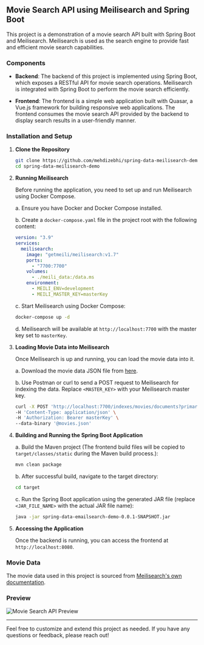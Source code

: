 ## Movie Search API using Meilisearch and Spring Boot

This project is a demonstration of a movie search API built with Spring Boot and Meilisearch. Meilisearch is used as the search engine to provide fast and efficient movie search capabilities.

### Components

- **Backend**: The backend of this project is implemented using Spring Boot, which exposes a RESTful API for movie search operations. Meilisearch is integrated with Spring Boot to perform the movie search efficiently.

- **Frontend**: The frontend is a simple web application built with Quasar, a Vue.js framework for building responsive web applications. The frontend consumes the movie search API provided by the backend to display search results in a user-friendly manner.

### Installation and Setup

1. **Clone the Repository**
   ```bash
   git clone https://github.com/mehdizebhi/spring-data-meilisearch-demo.git
   cd spring-data-meilisearch-demo
   ```

2. **Running Meilisearch**

   Before running the application, you need to set up and run Meilisearch using Docker Compose.

   a. Ensure you have Docker and Docker Compose installed.

   b. Create a `docker-compose.yaml` file in the project root with the following content:
      ```yaml
      version: "3.9"
      services:
        meilisearch:
          image: "getmeili/meilisearch:v1.7"
          ports:
            - "7700:7700"
          volumes:
            - ./meili_data:/data.ms
          environment:
            - MEILI_ENV=development
            - MEILI_MASTER_KEY=masterKey
      ```

   c. Start Meilisearch using Docker Compose:
      ```bash
      docker-compose up -d
      ```

   d. Meilisearch will be available at `http://localhost:7700` with the master key set to `masterKey`.

3. **Loading Movie Data into Meilisearch**

   Once Meilisearch is up and running, you can load the movie data into it.

   a. Download the movie data JSON file from [here](https://www.meilisearch.com/movies.json).

   b. Use Postman or curl to send a POST request to Meilisearch for indexing the data. Replace `<MASTER_KEY>` with your Meilisearch master key.
      ```bash
      curl -X POST 'http://localhost:7700/indexes/movies/documents?primaryKey=id' \
      -H 'Content-Type: application/json' \
      -H 'Authorization: Bearer masterKey' \
      --data-binary '@movies.json'
      ```

4. **Building and Running the Spring Boot Application**

   a. Build the Maven project (The frontend build files will be copied to `target/classes/static` during the Maven build process.):
      ```bash
      mvn clean package
      ```

   b. After successful build, navigate to the target directory:
      ```bash
      cd target
      ```

   c. Run the Spring Boot application using the generated JAR file (replace `<JAR_FILE_NAME>` with the actual JAR file name):
      ```bash
      java -jar spring-data-emailsearch-demo-0.0.1-SNAPSHOT.jar
      ```

5. **Accessing the Application**

   Once the backend is running, you can access the frontend at `http://localhost:8080`.

### Movie Data
The movie data used in this project is sourced from [Meilisearch's own documentation](https://www.meilisearch.com/movies.json).

### Preview

![Movie Search API Preview](preview.gif)

---

Feel free to customize and extend this project as needed. If you have any questions or feedback, please reach out!